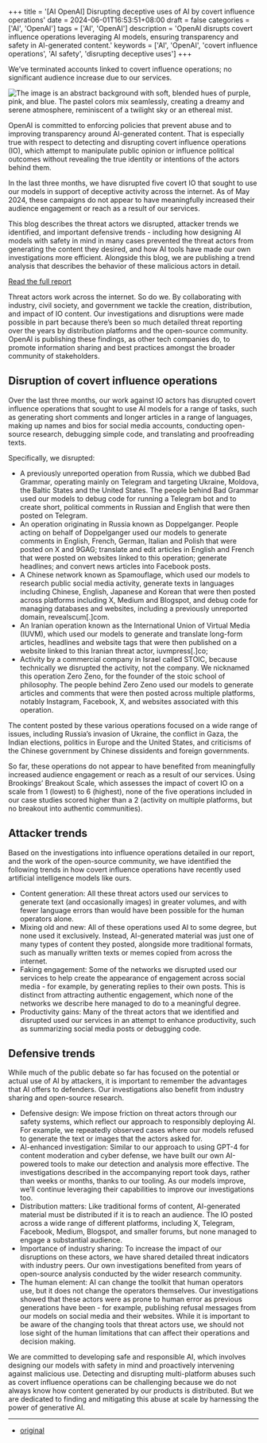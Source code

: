 +++
title = '[AI OpenAI] Disrupting deceptive uses of AI by covert influence operations'
date = 2024-06-01T16:53:51+08:00
draft = false
categories = ['AI', 'OpenAI']
tags = ['AI', 'OpenAI']
description = 'OpenAI disrupts covert influence operations leveraging AI models, ensuring transparency and safety in AI-generated content.'
keywords = ['AI', 'OpenAI', 'covert influence operations', 'AI safety', 'disrupting deceptive uses']
+++

We’ve terminated accounts linked to covert influence operations; no significant audience increase due to our services.

![The image is an abstract background with soft, blended hues of purple, pink, and blue. The pastel colors mix seamlessly, creating a dreamy and serene atmosphere, reminiscent of a twilight sky or an ethereal mist.](https://images.ctfassets.net/kftzwdyauwt9/4oeOcYU7pdkkcl4y3sjZOr/4122e73e2f9fc8d6522fbc4025dbf7af/IO_Blog_Image.png?w=1920&q=90&fm=webp)

OpenAI is committed to enforcing policies that prevent abuse and to improving transparency around AI-generated content. That is especially true with respect to detecting and disrupting covert influence operations (IO), which attempt to manipulate public opinion or influence political outcomes without revealing the true identity or intentions of the actors behind them. 

In the last three months, we have disrupted five covert IO that sought to use our models in support of deceptive activity across the internet. As of May 2024, these campaigns do not appear to have meaningfully increased their audience engagement or reach as a result of our services. 

This blog describes the threat actors we disrupted, attacker trends we identified, and important defensive trends - including how designing AI models with safety in mind in many cases prevented the threat actors from generating the content they desired, and how AI tools have made our own investigations more efficient. Alongside this blog, we are publishing a trend analysis that describes the behavior of these malicious actors in detail.

[Read the full report](https://downloads.ctfassets.net/kftzwdyauwt9/5IMxzTmUclSOAcWUXbkVrK/3cfab518e6b10789ab8843bcca18b633/Threat_Intel_Report.pdf)

Threat actors work across the internet. So do we. By collaborating with industry, civil society, and government we tackle the creation, distribution, and impact of IO content.  Our investigations and disruptions were made possible in part because there’s been so much detailed threat reporting over the years by distribution platforms and the open-source community. OpenAI is publishing these findings, as other tech companies do, to promote information sharing and best practices amongst the broader community of stakeholders.

## Disruption of covert influence operations
Over the last three months, our work against IO actors has disrupted covert influence operations that sought to use AI models for a range of tasks, such as generating short comments and longer articles in a range of languages, making up names and bios for social media accounts, conducting open-source research, debugging simple code, and translating and proofreading texts. 

Specifically, we disrupted: 

- A previously unreported operation from Russia, which we dubbed Bad Grammar, operating mainly on Telegram and targeting Ukraine, Moldova, the Baltic States and the United States. The people behind Bad Grammar used our models to debug code for running a Telegram bot and to create short, political comments in Russian and English that were then posted on Telegram.  
- An operation originating in Russia known as Doppelganger. People acting on behalf of Doppelganger used our models to generate comments in English, French, German, Italian and Polish that were posted on X and 9GAG; translate and edit articles in English and French that were posted on websites linked to this operation; generate headlines; and convert news articles into Facebook posts. 
- A Chinese network known as Spamouflage, which used our models to research public social media activity, generate texts in languages including Chinese, English, Japanese and Korean that were then posted across platforms including X, Medium and Blogspot, and debug code for managing databases and websites, including a previously unreported domain, revealscum[.]com. 
- An Iranian operation known as the International Union of Virtual Media (IUVM), which used our models to generate and translate long-form articles, headlines and website tags that were then published on a website linked to this Iranian threat actor, iuvmpress[.]co; 
- Activity by a commercial company in Israel called STOIC, because technically we disrupted the activity, not the company. We nicknamed this operation Zero Zeno, for the founder of the stoic school of philosophy. The people behind Zero Zeno used our models to generate articles and comments that were then posted across multiple platforms, notably Instagram, Facebook, X, and websites associated with this operation.   

The content posted by these various operations focused on a wide range of issues, including Russia’s invasion of Ukraine, the conflict in Gaza, the Indian elections, politics in Europe and the United States, and criticisms of the Chinese government by Chinese dissidents and foreign governments.  

So far, these operations do not appear to have benefited from meaningfully increased audience engagement or reach as a result of our services. Using Brookings’ Breakout Scale, which assesses the impact of covert IO on a scale from 1 (lowest) to 6 (highest), none of the five operations included in our case studies scored higher than a 2 (activity on multiple platforms, but no breakout into authentic communities). 

## Attacker trends
Based on the investigations into influence operations detailed in our report, and the work of the open-source community, we have identified the following trends in how covert influence operations have recently used artificial intelligence models like ours. 

- Content generation: All these threat actors used our services to generate text (and occasionally images) in greater volumes, and with fewer language errors than would have been possible for the human operators alone. 
- Mixing old and new: All of these operations used AI to some degree, but none used it exclusively. Instead, AI-generated material was just one of many types of content they posted, alongside more traditional formats, such as manually written texts or memes copied from across the internet.  
- Faking engagement: Some of the networks we disrupted used our services to help create the appearance of engagement across social media - for example, by generating replies to their own posts. This is distinct from attracting authentic engagement, which none of the networks we describe here managed to do to a meaningful degree.  
- Productivity gains: Many of the threat actors that we identified and disrupted used our services in an attempt to enhance productivity, such as summarizing social media posts or debugging code.

## Defensive trends
While much of the public debate so far has focused on the potential or actual use of AI by attackers, it is important to remember the advantages that AI offers to defenders. Our investigations also benefit from industry sharing and open-source research.

- Defensive design: We impose friction on threat actors through our safety systems, which reflect our approach to responsibly deploying AI. For example, we repeatedly observed cases where our models refused to generate the text or images that the actors asked for. 
- AI-enhanced investigation: Similar to our approach to using GPT-4 for content moderation and cyber defense, we have built our own AI-powered tools to make our detection and analysis more effective. The investigations described in the accompanying report took days, rather than weeks or months, thanks to our tooling. As our models improve, we’ll continue leveraging their capabilities to improve our investigations too.   
- Distribution matters: Like traditional forms of content, AI-generated material must be distributed if it is to reach an audience. The IO posted across a wide range of different platforms, including X, Telegram, Facebook, Medium, Blogspot, and smaller forums, but none managed to engage a substantial audience. 
- Importance of industry sharing: To increase the impact of our disruptions on these actors, we have shared detailed threat indicators with industry peers. Our own investigations benefited from years of open-source analysis conducted by the wider research community. 
- The human element: AI can change the toolkit that human operators use, but it does not change the operators themselves. Our investigations showed that these actors were as prone to human error as previous generations have been - for example, publishing refusal messages from our models on social media and their websites. While it is important to be aware of the changing tools that threat actors use, we should not lose sight of the human limitations that can affect their operations and decision making.  

We are committed to developing safe and responsible AI, which involves designing our models with safety in mind and proactively intervening against malicious use. Detecting and disrupting multi-platform abuses such as covert influence operations can be challenging because we do not always know how content generated by our products is distributed. But we are dedicated to finding and mitigating this abuse at scale by harnessing the power of generative AI.

---

- [original](https://openai.com/index/disrupting-deceptive-uses-of-AI-by-covert-influence-operations/)
<!-- - [博客 - 从零开始学AI](...) -->
<!-- - [Blog | Learn AI from scratch](...) -->
<!-- - [公众号 - 从零开始学AI](...) -->
<!-- - [CSDN - 从零开始学AI](...) -->
<!-- - [掘金 - 从零开始学AI](...) -->
<!-- - [知乎 - 从零开始学AI](...) -->
<!-- - [阿里云 - 从零开始学AI](...) -->
<!-- - [腾讯云 - 从零开始学AI](...) -->
